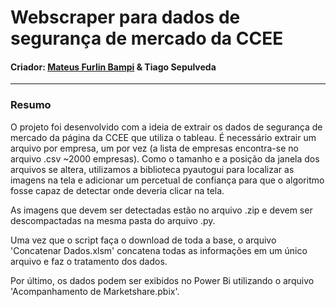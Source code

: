 # Webscraper para dados de segurança de mercado da CCEE
#### Criador: [Mateus Furlin Bampi](https://github.com/MateusBampi) & Tiago Sepulveda

---

### Resumo

O projeto foi desenvolvido com a ideia de extrair os dados de segurança de mercado da página da CCEE que utiliza o tableau. É necessário extrair um arquivo por empresa, um por vez (a lista de empresas encontra-se no arquivo .csv ~2000 empresas). Como o tamanho e a posição da janela dos arquivos se altera, utilizamos a biblioteca pyautogui para localizar as imagens na tela e adicionar um percetual de confiança para que o algoritmo fosse capaz de detectar onde deveria clicar na tela.

As imagens que devem ser detectadas estão no arquivo .zip e devem ser descompactadas na mesma pasta do arquivo .py.

Uma vez que o script faça o download de toda a base, o arquivo 'Concatenar Dados.xlsm' concatena todas as informações em um único arquivo e faz o tratamento dos dados.

Por último, os dados podem ser exibidos no Power Bi utilizando o arquivo 'Acompanhamento de Marketshare.pbix'.
